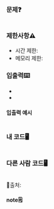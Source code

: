 # 

### 문제❓
```

```

### 제한사항⚠️
* 시간 제한: 
* 메모리 제한: 

### 입출력⌨️
* 
*
#### 입출력 예시
```

```

### 내 코드🖥️
```

```


### 다른 사람 코드🖥️
```

```
🔗출처: 

#### note🗒️
> 

